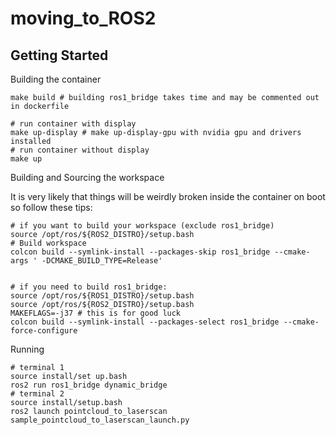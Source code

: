 # moving_to_ROS2 #

## Getting Started ##

Building the container

```shell
make build # building ros1_bridge takes time and may be commented out in dockerfile

# run container with display
make up-display # make up-display-gpu with nvidia gpu and drivers installed
# run container without display
make up
```

Building and Sourcing the workspace

It is very likely that things will be weirdly broken inside the container on boot so follow these tips:


```shell
# if you want to build your workspace (exclude ros1_bridge)
source /opt/ros/${ROS2_DISTRO}/setup.bash
# Build workspace
colcon build --symlink-install --packages-skip ros1_bridge --cmake-args ' -DCMAKE_BUILD_TYPE=Release'
    

# if you need to build ros1_bridge:
source /opt/ros/${ROS1_DISTRO}/setup.bash
source /opt/ros/${ROS2_DISTRO}/setup.bash
MAKEFLAGS=-j37 # this is for good luck
colcon build --symlink-install --packages-select ros1_bridge --cmake-force-configure

```

Running

```shell
# terminal 1
source install/set up.bash
ros2 run ros1_bridge dynamic_bridge
# terminal 2
source install/setup.bash
ros2 launch pointcloud_to_laserscan sample_pointcloud_to_laserscan_launch.py
```

